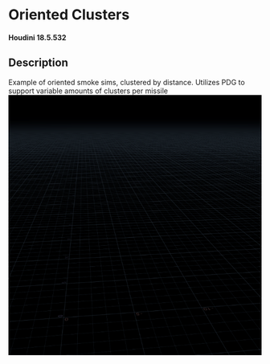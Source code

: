 # Oriented Clusters

#### Houdini 18.5.532

## Description
Example of oriented smoke sims, clustered by distance. Utilizes PDG to support variable amounts of clusters per missile
![](preview/clustered_sims.gif)

